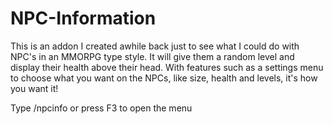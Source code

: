 # NPC-Information

This is an addon I created awhile back just to see what I could do with NPC's in an MMORPG type style. It will give them a random level and display their health above their head. With features such as a settings menu to choose what you want on the NPCs, like size, health and levels, it's how you want it! 

Type /npcinfo or press F3 to open the menu

